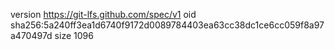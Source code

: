 version https://git-lfs.github.com/spec/v1
oid sha256:5a240ff3ea1d6740f9172d0089784403ea63cc38dc1ce6cc059f8a97a470497d
size 1096
